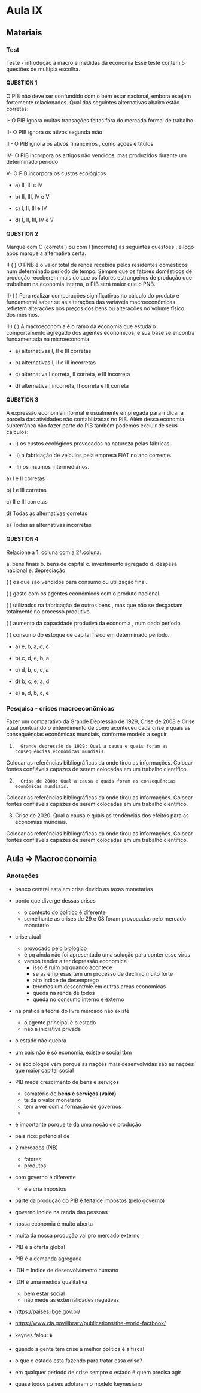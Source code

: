 # Aula IX

## Materiais

### Test

Teste - introdução a macro e medidas da economia
Esse teste contem 5 questões de multipla escolha. 

#### QUESTION 1

O PIB não deve ser confundido com o bem estar nacional, embora estejam fortemente relacionados. Qual das seguintes alternativas abaixo estão corretas:

I-   O PIB ignora muitas transações feitas fora do mercado formal de trabalho

II-  O PIB ignora os ativos segunda mão

III- O PIB ignora os ativos financeiros , como ações e títulos

IV- O PIB incorpora os artigos não vendidos, mas produzidos durante um determinado período

V- O PIB incorpora os custos ecológicos

- a) II, III e IV

- b) II, III, IV e V

- c) I, II, III e IV

- d) I, II, III, IV e V

#### QUESTION 2

Marque com C (correta  ) ou com I (incorreta) as seguintes questões , e logo após marque a alternativa certa.

I) (   ) O PNB é o valor total de renda recebida pelos residentes domésticos num determinado período de tempo. Sempre que os fatores domésticos de produção receberem mais do que os fatores estrangeiros de produção que trabalham na economia interna, o PIB será maior que o PNB.

II) (   ) Para realizar comparações significativas no cálculo do produto é fundamental saber se as alterações das variáveis macroeconômicas refletem alterações nos preços dos bens ou alterações no volume físico dos mesmos.

III) (   ) A macroeconomia é o ramo da economia que estuda o comportamento agregado dos agentes econômicos, e sua base se encontra fundamentada na microeconomia.

- a) alternativas I, II e III corretas

- b) alternativas I, II e III incorretas

- c) alternativa I correta, II correta, e III incorreta

- d) alternativa I incorreta, II correta e III correta

#### QUESTION 3

A expressão economia informal é usualmente empregada para indicar a parcela das atividades não contabilizadas no PIB. Além dessa economia subterrânea não fazer parte do PIB também podemos excluir de seus cálculos:

- I) os custos ecológicos provocados na natureza pelas fábricas.

- II) a fabricação de veículos pela empresa FIAT no ano corrente.

- III) os insumos intermediários.


a) I e II corretas


b) I e III corretas


c) II e III corretas


d) Todas as alternativas corretas


e) Todas as alternativas incorretas

#### QUESTION 4

Relacione a 1. coluna com a 2ª.coluna:

a. bens finais
b. bens de capital
c. investimento agregado
d. despesa nacional
e. depreciação

(     ) os que são vendidos para consumo ou utilização final.

(     ) gasto com os agentes econômicos com o produto nacional.

(     ) utilizados na fabricação de outros bens , mas que não se desgastam totalmente no processo produtivo.

(     ) aumento da capacidade produtiva da economia , num dado período.

(     ) consumo do estoque de capital físico em determinado período.

- a) e, b, a, d, c

- b) c, d, e, b, a

- c) d, b, c, e, a

- d) b, c, e, a, d

- e) a, d, b, c, e

### Pesquisa - crises macroeconômicas

Fazer um comparativo da Grande Depressão de 1929, Crise de 2008 e Crise atual pontuando o entendimento de como aconteceu cada crise e quais as consequências econômicas mundiais, conforme modelo a seguir.

1.       Grande depressão de 1929: Qual a causa e quais foram as consequências econômicas mundiais.

Colocar as referências bibliográficas da onde tirou as informações. Colocar fontes confiáveis capazes de serem colocadas em um trabalho científico.

2.       Crise de 2008: Qual a causa e quais foram as consequências econômicas mundiais.

Colocar as referências bibliográficas da onde tirou as informações. Colocar fontes confiáveis capazes de serem colocadas em um trabalho científico.

3. Crise de 2020: Qual a causa e quais as tendências dos efeitos para as economias mundiais.

 Colocar as referências bibliográficas da onde tirou as informações. Colocar fontes confiáveis capazes de serem colocadas em um trabalho científico.

## Aula => Macroeconomia



### Anotações

- banco central esta em crise devido as taxas monetarias
- ponto que diverge dessas crises
  - o contexto do politico é diferente
  - semelhante as crises de 29 e 08 foram provocadas pelo mercado monetario
- crise atual
  - provocado pelo biologico
  - é pq ainda não foi apresentado uma solução para conter esse virus
  - vamos tender a ter depressão economica
    - isso é ruim pq quando acontece
    - se as empresas tem um processo de declinio muito forte
    - alto indice de desemprego
    - teremos um descontrole em outras areas economicas
    - queda na renda de todos
    - queda no consumo interno e externo

- na pratica a teoria do livre mercado não existe
  - o agente principal é o estado
  - não a iniciativa privada
- o estado não quebra
- um pais não é só economia, existe o social tbm
- os sociologos vem porque as nações mais desenvolvidas são as nações que maior capital social
- PIB mede crescimento de bens e serviços
  - somatorio de **bens e serviços (valor)**
  - te da o valor monetario
  - tem a ver com a formação de governos
  - 
- é importante porque te da uma noção de produção
- pais rico: potencial de 
- 2 mercados (PIB)
  - fatores
  - produtos
- com governo é diferente
  - ele cria impostos
- parte da produção do PIB é feita de impostos (pelo governo)
- governo incide na renda das pessoas
- nossa economia é muito aberta
- muita da nossa produção vai pro mercado externo
- PIB é a oferta global
- PIB é a demanda agregada
- IDH = Indice de desenvolvimento humano
- IDH é uma medida qualitativa
  - bem estar social
  - não mede as externalidades negativas
- https://paises.ibge.gov.br/
- https://www.cia.gov/library/publications/the-world-factbook/
- keynes falou: :arrow_down:
- quando a gente tem crise a melhor politica é a fiscal
- o que o estado esta fazendo para tratar essa crise?
- em qualquer periodo de crise sempre o estado é quem precisa agir
- quase todos paises adotaram o modelo keynesiano